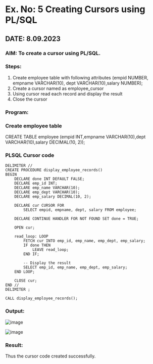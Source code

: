 # Ex. No: 5 Creating Cursors using PL/SQL

## DATE: 8.09.2023

### AIM: To create a cursor using PL/SQL.

### Steps:
1. Create employee table with following attributes (empid NUMBER, empname VARCHAR(10), dept VARCHAR(10),salary NUMBER);
2. Create a cursor named as employee_cursor
3. Using cursor read each record and display the result
4. Close the cursor

### Program:
### Create employee table

CREATE TABLE employee (empid INT,empname VARCHAR(10),dept VARCHAR(10),salary DECIMAL(10, 2));


### PLSQL Cursor code
```
DELIMITER //
CREATE PROCEDURE display_employee_records()
BEGIN
    DECLARE done INT DEFAULT FALSE;
    DECLARE emp_id INT;
    DECLARE emp_name VARCHAR(10);
    DECLARE emp_dept VARCHAR(10);
    DECLARE emp_salary DECIMAL(10, 2);

    DECLARE cur CURSOR FOR
        SELECT empid, empname, dept, salary FROM employee;
    
    DECLARE CONTINUE HANDLER FOR NOT FOUND SET done = TRUE;

    OPEN cur;

    read_loop: LOOP
        FETCH cur INTO emp_id, emp_name, emp_dept, emp_salary;
        IF done THEN
            LEAVE read_loop;
        END IF;
        
        -- Display the result
        SELECT emp_id, emp_name, emp_dept, emp_salary;
    END LOOP;

    CLOSE cur;
END //
DELIMITER ;

CALL display_employee_records();
```

### Output:
![image](https://github.com/Meetha22003992/Ex-no-6-Creating-Cursors-using-PL-SQL/assets/119401038/713b6a82-51a8-4ad4-8b73-f0e09043acf6)

![image](https://github.com/Meetha22003992/Ex-no-6-Creating-Cursors-using-PL-SQL/assets/119401038/9c5520db-13d7-466b-99cc-b2291f01595d)

### Result:
Thus the cursor code created successfully.
